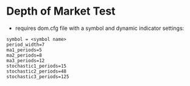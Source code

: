 # Depth of Market Test

* requires dom.cfg file with a symbol and dynamic indicator settings:


```
symbol = <symbol name>
period_width=7
ma1_periods=5
ma2_periods=8
ma3_periods=12
stochastic1_periods=15
stochastic2_periods=48
stochastic3_periods=125
```

